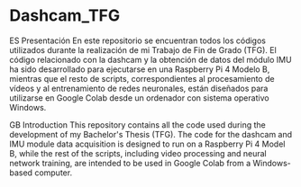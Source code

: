 # Dashcam_TFG

ES Presentación
En este repositorio se encuentran todos los códigos utilizados durante la realización de mi Trabajo de Fin de Grado (TFG).
El código relacionado con la dashcam y la obtención de datos del módulo IMU ha sido desarrollado para ejecutarse en una Raspberry Pi 4 Modelo B, mientras que el resto de scripts, correspondientes al procesamiento de vídeos y al entrenamiento de redes neuronales, están diseñados para utilizarse en Google Colab desde un ordenador con sistema operativo Windows.

GB Introduction
This repository contains all the code used during the development of my Bachelor's Thesis (TFG).
The code for the dashcam and IMU module data acquisition is designed to run on a Raspberry Pi 4 Model B, while the rest of the scripts, including video processing and neural network training, are intended to be used in Google Colab from a Windows-based computer.
